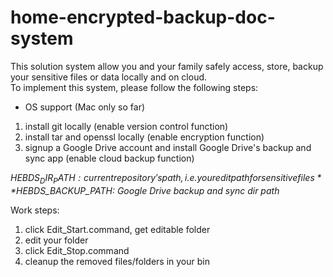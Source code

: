 # home-encrypted-backup-doc-system
  
This solution system allow you and your family safely access, store, backup your sensitive files or data locally and on cloud.  
To implement this system, please follow the following steps:  
* OS support (Mac only so far)
1. install git locally (enable version control function)
2. install tar and openssl locally (enable encryption function)
3. signup a Google Drive account and install Google Drive's backup and sync app (enable cloud backup function)
  
*$HEBDS_DIR_PATH: current repository's path, i.e. your edit path for sensitive files*
*$HEBDS_BACKUP_PATH: Google Drive backup and sync dir path*
  
Work steps:  
1. click Edit_Start.command, get editable folder
2. edit your folder
3. click Edit_Stop.command
4. cleanup the removed files/folders in your bin